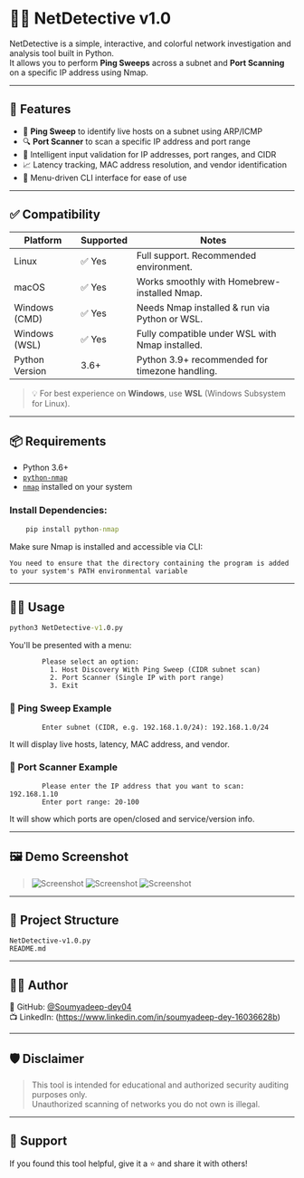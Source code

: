 # 🕵️‍♂️ NetDetective v1.0

NetDetective is a simple, interactive, and colorful network investigation and analysis tool built in Python.  
It allows you to perform **Ping Sweeps** across a subnet and **Port Scanning** on a specific IP address using Nmap.

---

## 🚀 Features

- 🎯 **Ping Sweep** to identify live hosts on a subnet using ARP/ICMP
- 🔍 **Port Scanner** to scan a specific IP address and port range
- 🧠 Intelligent input validation for IP addresses, port ranges, and CIDR
- 📈 Latency tracking, MAC address resolution, and vendor identification
- 🧱 Menu-driven CLI interface for ease of use

---
## ✅ Compatibility

| Platform       | Supported | Notes                                                 |
|----------------|-----------|--------------------------------------------------------|
| Linux          | ✅ Yes     | Full support. Recommended environment.                |
| macOS          | ✅ Yes     | Works smoothly with Homebrew-installed Nmap.          |
| Windows (CMD)  | ✅ Yes     | Needs Nmap installed & run via Python or WSL.         |
| Windows (WSL)  | ✅ Yes     | Fully compatible under WSL with Nmap installed.       |
| Python Version | 3.6+        | Python 3.9+ recommended for timezone handling.        |

> 💡 For best experience on **Windows**, use **WSL** (Windows Subsystem for Linux).

---

## 📦 Requirements

- Python 3.6+
- [`python-nmap`](https://pypi.org/project/python-nmap/)
- [`nmap`](https://nmap.org/) installed on your system

### Install Dependencies:

```cmd
    pip install python-nmap
```


Make sure Nmap is installed and accessible via CLI:

    You need to ensure that the directory containing the program is added to your system's PATH environmental variable 

---

## 🧑‍💻 Usage

```cmd
python3 NetDetective-v1.0.py
```

You'll be presented with a menu:

```text
        Please select an option:
          1. Host Discovery With Ping Sweep (CIDR subnet scan)
          2. Port Scanner (Single IP with port range)
          3. Exit
```

### 🔹 Ping Sweep Example

```text
        Enter subnet (CIDR, e.g. 192.168.1.0/24): 192.168.1.0/24
```

It will display live hosts, latency, MAC address, and vendor.

### 🔸 Port Scanner Example

```text
        Please enter the IP address that you want to scan: 192.168.1.10
        Enter port range: 20-100
```

It will show which ports are open/closed and service/version info.

---

## 🖼️ Demo Screenshot
 
> ![Screenshot](https://github.com/user-attachments/assets/5eca435e-f780-4e53-b574-33d3854d68ac)
> ![Screenshot](https://github.com/user-attachments/assets/5c47ad49-dda7-48f7-9201-87bbe13c42cc)
> ![Screenshot](https://github.com/user-attachments/assets/c5026b58-61a1-453e-912b-414398f6c7ea)

---

## 📁 Project Structure

```
NetDetective-v1.0.py
README.md
```

---

## 👨‍🔧 Author

 
🔗 GitHub: [@Soumyadeep-dey04](https://github.com/Soumyadeep-dey04)  
📺 LinkedIn: (https://www.linkedin.com/in/soumyadeep-dey-16036628b)

---

## 🛡️ Disclaimer

> This tool is intended for educational and authorized security auditing purposes only.  
> Unauthorized scanning of networks you do not own is illegal.

---

## 🧡 Support

If you found this tool helpful, give it a ⭐️ and share it with others!
